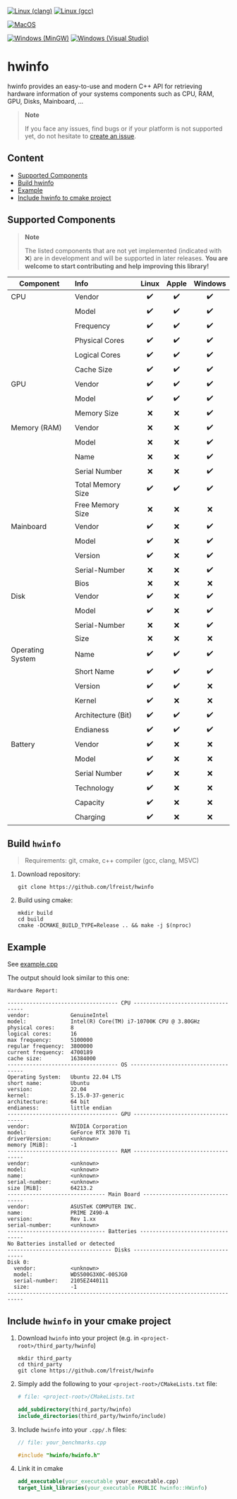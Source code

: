 [![Linux (clang)](https://github.com/lfreist/hwinfo/actions/workflows/build-linux-clang.yml/badge.svg)](https://github.com/lfreist/hwinfo/actions/workflows/build-linux-clang.yml)
[![Linux (gcc)](https://github.com/lfreist/hwinfo/actions/workflows/build-linux-gcc.yml/badge.svg)](https://github.com/lfreist/hwinfo/actions/workflows/build-linux-gcc.yml)

[![MacOS](https://github.com/lfreist/hwinfo/actions/workflows/build-macos.yml/badge.svg)](https://github.com/lfreist/hwinfo/actions/workflows/build-macos.yml)

[![Windows (MinGW)](https://github.com/lfreist/hwinfo/actions/workflows/build-windows-mingw.yml/badge.svg)](https://github.com/lfreist/hwinfo/actions/workflows/build-windows-mingw.yml)
[![Windows (Visual Studio)](https://github.com/lfreist/hwinfo/actions/workflows/build-windows-vs.yml/badge.svg)](https://github.com/lfreist/hwinfo/actions/workflows/build-windows-vs.yml)

# hwinfo

hwinfo provides an easy-to-use and modern C++ API for retrieving hardware information of your systems components such as CPU, RAM, GPU, Disks, Mainboard, ...

> **Note**
>
> If you face any issues, find bugs or if your platform is not supported yet, do not hesitate to [create an issue](https://github.com/lfreist/hwinfo/issues).

## Content

* [Supported Components](#supported-components)
* [Build hwinfo](#build-hwinfo)
* [Example](#example)
* [Include hwinfo to cmake project](#include-hwinfo-in-your-cmake-project)

## Supported Components
> **Note**
>
> The listed components that are not yet implemented (indicated with ❌) are in development and will be supported in
> later releases. **You are welcome to start contributing and help improving this library!**

| Component        | Info               | Linux | Apple | Windows |
|------------------|:-------------------|:-----:|:-----:|:-------:|
| CPU              | Vendor             |  ✔️   |  ✔️   |   ✔️    |
|                  | Model              |  ✔️   |  ✔️   |   ✔️    |
|                  | Frequency          |  ✔️   |  ✔️   |   ✔️    |
|                  | Physical Cores     |  ✔️   |  ✔️   |   ✔️    |
|                  | Logical Cores      |  ✔️   |  ✔️   |   ✔️    |
|                  | Cache Size         |  ✔️   |  ✔️   |   ✔️    |
| GPU              | Vendor             |  ✔️   |  ✔️   |   ✔️    |
|                  | Model              |  ✔️   |  ✔️   |   ✔️    |
|                  | Memory Size        |   ❌   |   ❌   |   ✔️    |
| Memory (RAM)     | Vendor             |   ❌   |   ❌   |   ✔️    |
|                  | Model              |   ❌   |   ❌   |   ✔️    |
|                  | Name               |   ❌   |   ❌   |   ✔️    |
|                  | Serial Number      |   ❌   |   ❌   |   ✔️    |
|                  | Total Memory Size  |  ✔️   |  ✔️   |   ✔️    |
|                  | Free Memory Size   |   ❌   |   ❌   |    ❌    |
| Mainboard        | Vendor             |  ✔️   |   ❌   |   ✔️    |
|                  | Model              |  ✔️   |   ❌   |   ✔️    |
|                  | Version            |  ✔️   |   ❌   |   ✔️    |
|                  | Serial-Number      |   ❌   |   ❌   |   ✔️    |
|                  | Bios               |   ❌   |   ❌   |    ❌    |
| Disk             | Vendor             |  ✔️   |   ❌   |   ✔️    |
|                  | Model              |  ✔️   |   ❌   |   ✔️    |
|                  | Serial-Number      |   ❌   |   ❌   |   ✔️    |
|                  | Size               |   ❌   |   ❌   |    ❌    |
| Operating System | Name               |  ✔️   |  ✔️   |   ✔️    |
|                  | Short Name         |  ✔️   |  ✔️   |   ✔️    |
|                  | Version            |  ✔️   |  ✔️   |    ❌    |
|                  | Kernel             |  ✔️   |   ❌   |    ❌    |
|                  | Architecture (Bit) |  ✔️   |  ✔️   |   ✔️    |
|                  | Endianess          |  ✔️   |  ✔️   |   ✔️    |
| Battery          | Vendor             |  ✔️   |  ❌️   |   ❌️    |
|                  | Model              |  ✔️   |   ❌   |    ❌    |
|                  | Serial Number      |  ✔️   |   ❌   |    ❌    |
|                  | Technology         |  ✔️   |   ❌   |    ❌    |
|                  | Capacity           |  ✔️   |   ❌   |   ❌️    |
|                  | Charging           |  ✔️   |   ❌   |   ❌️    |

## Build `hwinfo`

> Requirements: git, cmake, c++ compiler (gcc, clang, MSVC)

1. Download repository:
    ```
    git clone https://github.com/lfreist/hwinfo
    ```
2. Build using cmake:
    ```
    mkdir build
    cd build
    cmake -DCMAKE_BUILD_TYPE=Release .. && make -j $(nproc)
    ```

## Example

See [example.cpp](examples/example.cpp)

The output should look similar to this one:

```
Hardware Report:

----------------------------------- CPU -----------------------------------
vendor:             GenuineIntel
model:              Intel(R) Core(TM) i7-10700K CPU @ 3.80GHz
physical cores:     8
logical cores:      16
max frequency:      5100000
regular frequency:  3800000
current frequency:  4700189
cache size:         16384000
----------------------------------- OS ------------------------------------
Operating System:   Ubuntu 22.04 LTS
short name:         Ubuntu
version:            22.04
kernel:             5.15.0-37-generic
architecture:       64 bit
endianess:          little endian
----------------------------------- GPU -----------------------------------
vendor:             NVIDIA Corporation
model:              GeForce RTX 3070 Ti
driverVersion:      <unknown>
memory [MiB]:       -1
----------------------------------- RAM -----------------------------------
vendor:             <unknown>
model:              <unknown>
name:               <unknown>
serial-number:      <unknown>
size [MiB]:         64213.2
------------------------------- Main Board --------------------------------
vendor:             ASUSTeK COMPUTER INC.
name:               PRIME Z490-A
version:            Rev 1.xx
serial-number:      <unknown>
------------------------------- Batteries ---------------------------------
No Batteries installed or detected
--------------------------------- Disks -----------------------------------
Disk 0:
  vendor:           <unknown>
  model:            WDS500G3X0C-00SJG0
  serial-number:    2105EZ440111
  size:             -1
---------------------------------------------------------------------------
```

## Include `hwinfo` in your cmake project

1. Download `hwinfo` into your project (e.g. in `<project-root>/third_party/hwinfo`)
    ```
    mkdir third_party
    cd third_party
    git clone https://github.com/lfreist/hwinfo
    ```
2. Simply add the following to your `<project-root>/CMakeLists.txt` file:
    ```cmake
    # file: <project-root>/CMakeLists.txt
    
    add_subdirectory(third_party/hwinfo)
    include_directories(third_party/hwinfo/include)
    ```
3. Include `hwinfo` into your `.cpp/.h` files:
    ```c++
    // file: your_benchmarks.cpp
    
    #include "hwinfo/hwinfo.h"
    ```
4. Link it in cmake
    ```cmake
    add_executable(your_executable your_executable.cpp)
    target_link_libraries(your_executable PUBLIC hwinfo::HWinfo)
    ```
